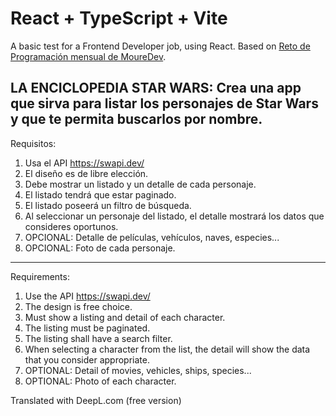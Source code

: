 # React + TypeScript + Vite

A basic test for a Frontend Developer job, using React. Based on [Reto de Programación mensual de MoureDev](https://github.com/mouredev/Monthly-App-Challenge-2022#febrero-030222).

## LA ENCICLOPEDIA STAR WARS: Crea una app que sirva para listar los personajes de Star Wars y que te permita buscarlos por nombre.

Requisitos:

1. Usa el API https://swapi.dev/
2. El diseño es de libre elección.
3. Debe mostrar un listado y un detalle de cada personaje.
4. El listado tendrá que estar paginado.
5. El listado poseerá un filtro de búsqueda.
6. Al seleccionar un personaje del listado, el detalle mostrará los datos que consideres oportunos.
7. OPCIONAL: Detalle de películas, vehículos, naves, especies...
7. OPCIONAL: Foto de cada personaje.

--------------------------------------------

Requirements:

1. Use the API https://swapi.dev/
2. The design is free choice.
3. Must show a listing and detail of each character.
4. The listing must be paginated.
5. The listing shall have a search filter.
6. When selecting a character from the list, the detail will show the data that you consider appropriate.
7. OPTIONAL: Detail of movies, vehicles, ships, species...
7. OPTIONAL: Photo of each character.

Translated with DeepL.com (free version)